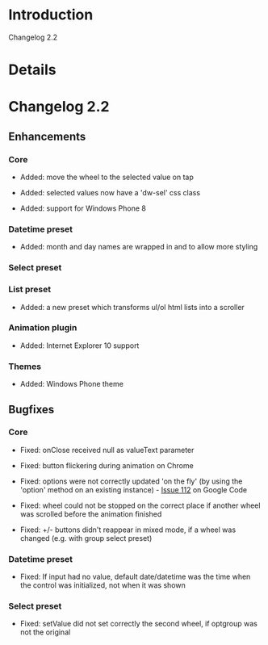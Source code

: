 # Introduction #

Changelog 2.2

# Details #

# Changelog 2.2 #

## Enhancements ##

### Core ###

  * Added: move the wheel to the selected value on tap

  * Added: selected values now have a 'dw-sel' css class

  * Added: support for Windows Phone 8

### Datetime preset ###

  * Added: month and day names are wrapped in <span> and <span> to allow more styling</li></ul>

### Select preset ###

### List preset ###

  * Added: a new preset which transforms ul/ol html lists into a scroller

### Animation plugin ###

  * Added: Internet Explorer 10 support

### Themes ###

  * Added: Windows Phone theme

## Bugfixes ##

### Core ###

  * Fixed: onClose received null as valueText parameter

  * Fixed: button flickering during animation on Chrome

  * Fixed: options were not correctly updated 'on the fly' (by using the 'option' method on an existing instance) - [Issue 112](https://code.google.com/p/mobiscroll/issues/detail?id=112) on Google Code

  * Fixed: wheel could not be stopped on the correct place if another wheel was scrolled before the animation finished

  * Fixed: +/- buttons didn't reappear in mixed mode, if a wheel was changed (e.g. with group select preset)

### Datetime preset ###

  * Fixed: If input had no value, default date/datetime was the time when the control was initialized, not when it was shown

### Select preset ###

  * Fixed: setValue did not set correctly the second wheel, if optgroup was not the original